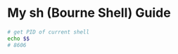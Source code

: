 My sh (Bourne Shell) Guide
==========================

####

```sh
# get PID of current shell
echo $$
# 8606


```
